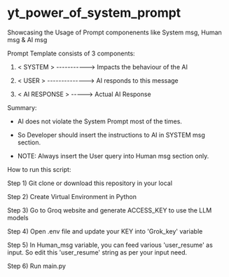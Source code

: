 # yt_power_of_system_prompt
Showcasing the Usage of Prompt componenents like System msg, Human msg &amp; AI msg

Prompt Template consists of 3 components:

1) < SYSTEM > 	-----------> Impacts the behaviour of the AI
   
3) < USER > 	--------------> AI responds to this message
   
5) < AI RESPONSE > -----> Actual AI Response


Summary:

* AI does not violate the System Prompt most of the times. 

* So Developer should insert the instructions to AI in SYSTEM msg section.

* NOTE: Always insert the User query into Human msg section only.


How to run this script:

Step 1) Git clone or download this repository in your local

Step 2) Create Virtual Environment in Python

Step 3) Go to Groq website and generate ACCESS_KEY to use the LLM models

Step 4) Open .env file and update your KEY into 'Grok_key' variable

Step 5) In Human_msg variable, you can feed various 'user_resume' as input. So edit this 'user_resume' string as per your input need.

Step 6) Run main.py
